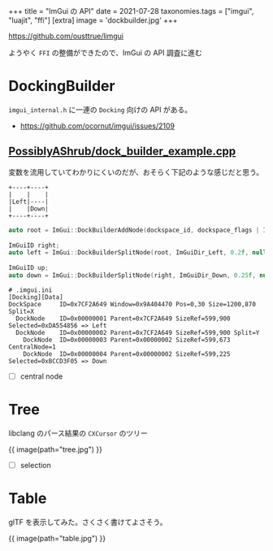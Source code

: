 +++
title = "ImGui の API"
date = 2021-07-28
taxonomies.tags = ["imgui", "luajit", "ffi"]
[extra]
image = 'dockbuilder.jpg'
+++

<https://github.com/ousttrue/limgui>

ようやく `FFI` の整備ができたので、ImGui の API 調査に進む

# DockingBuilder

`imgui_internal.h` に一連の `Docking` 向けの API がある。

* <https://github.com/ocornut/imgui/issues/2109>

## [PossiblyAShrub/dock_builder_example.cpp](https://gist.github.com/PossiblyAShrub/0aea9511b84c34e191eaa90dd7225969)

変数を流用していてわかりにくいのだが、おそらく下記のような感じだと思う。

```
+----+----+
|    |    |
|Left|----|
|    |Down|
+----+----+
```

```c++
auto root = ImGui::DockBuilderAddNode(dockspace_id, dockspace_flags | ImGuiDockNodeFlags_DockSpace);
                                                                         // 返り値と同じ Left  // 反対側 Right
ImGuiID right;
auto left = ImGui::DockBuilderSplitNode(root, ImGuiDir_Left, 0.2f, nullptr, &right);
                                                                         // 返り値と同じ Down  // 反対側 Up
ImGuiID up;
auto down = ImGui::DockBuilderSplitNode(right, ImGuiDir_Down, 0.25f, nullptr, &up);
```

```
# .imgui.ini 
[Docking][Data]
DockSpace     ID=0x7CF2A649 Window=0x9A404470 Pos=0,30 Size=1200,870 Split=X
  DockNode    ID=0x00000001 Parent=0x7CF2A649 SizeRef=599,900 Selected=0xDA554856 => Left
  DockNode    ID=0x00000002 Parent=0x7CF2A649 SizeRef=599,900 Split=Y
    DockNode  ID=0x00000003 Parent=0x00000002 SizeRef=599,673 CentralNode=1
    DockNode  ID=0x00000004 Parent=0x00000002 SizeRef=599,225 Selected=0xBCCD3F05 => Down
```

* [ ] central node

# Tree

libclang のパース結果の `CXCursor` のツリー

{{ image(path="tree.jpg") }}

* [ ] selection

# Table

glTF を表示してみた。さくさく書けてよさそう。

{{ image(path="table.jpg") }}

